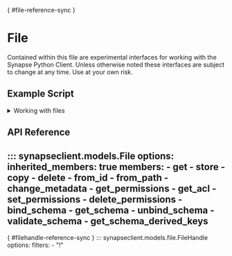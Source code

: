 [](){ #file-reference-sync }
# File

Contained within this file are experimental interfaces for working with the Synapse Python
Client. Unless otherwise noted these interfaces are subject to change at any time. Use
at your own risk.

## Example Script

<details class="quote">
  <summary>Working with files</summary>

```python
{!docs/scripts/object_orientated_programming_poc/oop_poc_file.py!}
```
</details>

## API Reference

::: synapseclient.models.File
    options:
        inherited_members: true
        members:
        - get
        - store
        - copy
        - delete
        - from_id
        - from_path
        - change_metadata
        - get_permissions
        - get_acl
        - set_permissions
        - delete_permissions
        - bind_schema
        - get_schema
        - unbind_schema
        - validate_schema
        - get_schema_derived_keys
---
[](){ #filehandle-reference-sync }
::: synapseclient.models.file.FileHandle
    options:
      filters:
      - "!"

